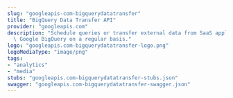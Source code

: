 ```yaml
---
slug: "googleapis-com-bigquerydatatransfer"
title: "BigQuery Data Transfer API"
provider: "googleapis.com"
description: "Schedule queries or transfer external data from SaaS applications to\
  \ Google BigQuery on a regular basis."
logo: "googleapis.com-bigquerydatatransfer-logo.png"
logoMediaType: "image/png"
tags:
- "analytics"
- "media"
stubs: "googleapis.com-bigquerydatatransfer-stubs.json"
swagger: "googleapis.com-bigquerydatatransfer-swagger.json"
---
```

